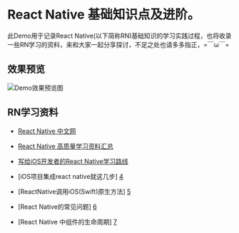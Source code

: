# React Native 基础知识点及进阶。

此Demo用于记录React Native(以下简称RN)基础知识的学习实践过程，也将收录一些RN学习的资料，来和大家一起分享探讨，不足之处也请多多指正，=￣ω￣=

## 效果预览
![Demo效果预览图](https://github.com/NinoWang/RNDemo/raw/master/imgs/rndemo.gif)

## RN学习资料
* [React Native 中文网][3]
* [React Native 高质量学习资料汇总][1]
* [写给iOS开发者的React Native学习路线][2]
* [iOS项目集成react native就这几步] [4]
* [ReactNative调用iOS(Swift)原生方法] [5]
* [React Native的常见问题] [6]
* [React Native 中组件的生命周期] [7]

  [1]: http://blog.csdn.net/u012992171/article/details/51879358
  [2]: http://blog.talisk.cn/blog/2016/08/13/RN-Learning-path-for-iOS-developer/
  [3]: https://reactnative.cn
  [4]: https://www.jianshu.com/p/8f7afb6601b5
  [5]: https://www.jianshu.com/p/4ec889232766
  [6]: http://bbs.reactnative.cn/topic/130/%E6%96%B0%E6%89%8B%E5%BF%85%E8%AF%BB-react-native%E7%9A%84%E5%B8%B8%E8%A7%81%E9%97%AE%E9%A2%98
  [7]: https://race604.com/react-native-component-lifecycle/
  
  
